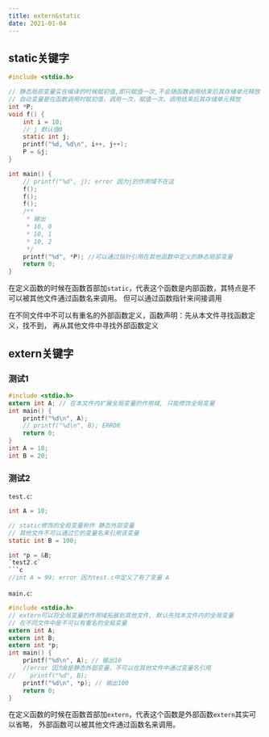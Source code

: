 ```yaml
---
title: extern&static
date: 2021-01-04
---
```


## static关键字
```c
#include <stdio.h>

// 静态局部变量实在编译的时候赋初值,即只赋值一次,不会随函数调用结束后其存储单元释放
// 自动变量是在函数调用时赋初值，调用一次，赋值一次，调用结束后其存储单元释放
int *P;
void f() {
    int i = 10;
    // j 默认值0
    static int j;
    printf("%d, %d\n", i++, j++);
    P = &j;
}

int main() {
    // printf("%d", j); error 因为j的作用域不在这
    f();
    f();
    f();
    /**
     * 输出
     * 10, 0
     * 10, 1
     * 10, 2
     */
    printf("%d", *P); //可以通过指针引用在其他函数中定义的静态局部变量
    return 0;
}
```
在定义函数的时候在函数首部加`static`，代表这个函数是内部函数，其特点是不可以被其他文件通过函数名来调用。
但可以通过函数指针来间接调用

在不同文件中不可以有重名的外部函数定义，函数声明：先从本文件寻找函数定义，找不到，
再从其他文件中寻找外部函数定义

## extern关键字

### 测试1
```c
#include <stdio.h>
extern int A; // 在本文件内扩展全局变量的作用域, 只能修饰全局变量
int main() {
    printf("%d\n", A);
    // printf("%d\n", B); ERROR
    return 0;
}
int A = 10;
int B = 20;
```

### 测试2

`test.c`:
```c
int A = 10;

// static修饰的全局变量称作 静态外部变量
// 其他文件不可以通过它的变量名来引用该变量
static int B = 100;

int *p = &B;
`test2.c`
```c
//int A = 99; error 因为test.c中定义了有了变量 A
```

`main.c`:
```c
#include <stdio.h>
// extern可以将全局变量的作用域拓展到其他文件, 默认先找本文件内的全局变量
// 在不同文件中是不可以有重名的全局变量
extern int A; 
extern int B;
extern int *p;
int main() {
    printf("%d\n", A); // 输出10
    //error 因为B是静态外部变量，不可以在其他文件中通过变量名引用
//    printf("%d", B);
    printf("%d\n", *p); // 输出100
    return 0;
}
```
在定义函数的时候在函数首部加`extern`，代表这个函数是外部函数`extern`其实可以省略，
外部函数可以被其他文件通过函数名来调用。
